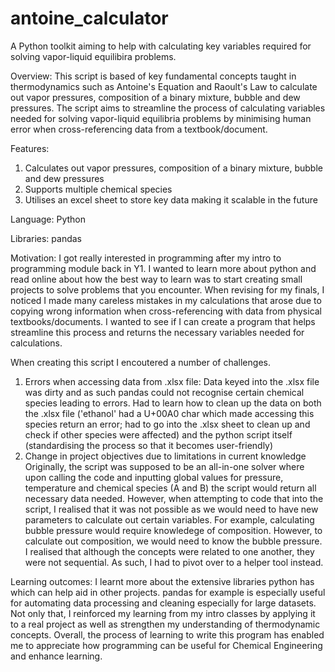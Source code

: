 # antoine_calculator
A Python toolkit aiming to help with calculating key variables required for solving vapor-liquid equilibira problems.

Overview:
This script is based of key fundamental concepts taught in thermodynamics such as Antoine's Equation and Raoult's Law to calculate out vapor pressures, 
composition of a binary mixture, bubble and dew pressures. The script aims to streamline the process of calculating variables needed for solving vapor-liquid equilibria problems by
minimising human error when cross-referencing data from a textbook/document. 

Features:
1. Calculates out vapor pressures, composition of a binary mixture, bubble and dew pressures
2. Supports multiple chemical species
3. Utilises an excel sheet to store key data making it scalable in the future

Language:
Python

Libraries:
pandas

Motivation:
I got really interested in programming after my intro to programming module back in Y1. I wanted to learn more about python and read online about how the best way to learn was to 
start creating small projects to solve problems that you encounter. When revising for my finals, I noticed I made many careless mistakes in my calculations that arose due to copying
wrong information when cross-referencing with data from physical textbooks/documents. I wanted to see if I can create a program that helps streamline this process and returns the 
necessary variables needed for calculations. 

When creating this script I encoutered a number of challenges. 
1. Errors when accessing data from .xlsx file:
    Data keyed into the .xlsx file was dirty and as such pandas could not recognise certain chemical species leading to errors. Had to learn how to clean up the data on both the
   .xlsx file ('ethanol' had a U+00A0 char which made accessing this species return an error; had to go into the .xlsx sheet to clean up and check if other species were affected)
   and the python script itself (standardising the process so that it becomes user-friendly)
2.  Change in project objectives due to limitations in current knowledge
     Originally, the script was supposed to be an all-in-one solver where upon calling the code and inputting global values for pressure, temperature and chemical species (A and B) the
    script would return all necessary data needed. However, when attempting to code that into the script, I realised that it was not possible as we would need to have new parameters
    to calculate out certain variables. For example, calculating bubble pressure would require knowledege of composition. However, to calculate out composition, we would need to know
    the bubble pressure. I realised that although the concepts were related to one another, they were not sequential. As such, I had to pivot over to a helper tool instead.

Learning outcomes:
I learnt more about the extensive libraries python has which can help aid in other projects. pandas for example is especially useful for automating data processing and cleaning 
especially for large datasets. Not only that, I reinforced my learning from my intro classes by applying it to a real project as well as strengthen my understanding of thermodynamic
concepts. Overall, the process of learning to write this program has enabled me to appreciate how programming can be useful for Chemical Engineering and enhance learning.
